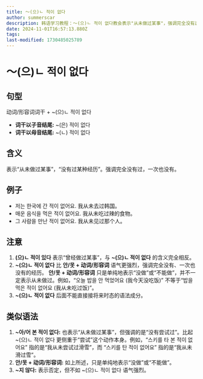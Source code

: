```yaml
---
title: 〜(으)ㄴ 적이 없다
author: summerscar
description: 韩语学习教程：〜(으)ㄴ 적이 없다教会表示"从未做过某事"，强调完全没有过该经历。该句型在否定方面强调更明显，注意与其他类似语法的区别。
date: 2024-11-01T16:57:13.880Z
tags:
last-modified: 1730485025789
---
```


# 〜(으)ㄴ 적이 없다

## 句型

动词/形容词词干 + ~(으)ㄴ 적이 없다

- **词干以子音结尾:**  ~(은) 적이 없다
- **词干以母音结尾:** ~(ㄴ) 적이 없다

## 含义

表示“从未做过某事”，“没有过某种经历”。强调完全没有过，一次也没有。

## 例子

- <Speak>저는 한국에 간 적이 없어요.</Speak>  我从未去过韩国。
- <Speak>매운 음식을 먹은 적이 없어요.</Speak>  我从未吃过辣的食物。
- <Speak>그 사람을 만난 적이 없어요.</Speak>  我从未见过那个人。


## 注意

1.  **(으)ㄴ 적이 있다** 表示“曾经做过某事”，与 **~(으)ㄴ 적이 없다** 的含义完全相反。
2.  **~(으)ㄴ 적이 없다** 比 **안/못 + 动词/形容词** 语气更强烈，强调完全没有、一次也没有的经历。  **안/못 + 动词/形容词** 只是单纯地表示“没做”或“不能做”，并不一定表示从未做过。例如，“오늘 밥을 안 먹었어요 (我今天没吃饭)” 不等于“밥을 먹은 적이 없어요 (我从未吃过饭)”。
3.  **~(으)ㄴ 적이 없다** 后面不能直接接将来时态的语法成分。


## 类似语法

1. **~아/어 본 적이 없다:**  也表示“从未做过某事”，但强调的是“没有尝试过”。比起 ~(으)ㄴ 적이 없다 更侧重于“尝试”这个动作本身。例如，“스키를 타 본 적이 없어요” 指的是“我从未尝试过滑雪”，而 “스키를 탄 적이 없어요” 指的是“我从未滑过雪”。 
2. **안/못 + 动词/形容词:**  如上所述，只是单纯地表示“没做”或“不能做”。
3. **~지 않다:**  表示否定，但不如 ~(으)ㄴ 적이 없다 语气强烈。